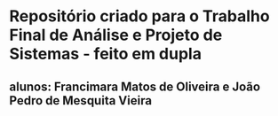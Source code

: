 # Repositório criado para o Trabalho Final de Análise e Projeto de Sistemas - feito em dupla
## alunos: Francimara Matos de Oliveira e João Pedro de Mesquita Vieira

